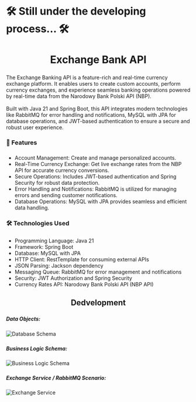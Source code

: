 ###

<h1 align="left">🛠️ Still under the developing process... 🛠️</h1>

###

<h1 align="center">Exchange Bank API</h1>

###

<p align="left">The Exchange Banking API is a feature-rich and real-time currency exchange platform. It enables users to create custom accounts, perform currency exchanges, and experience seamless banking operations powered by real-time data from the Narodowy Bank Polski API (NBP).<br><br>    Built with Java 21 and Spring Boot, this API integrates modern technologies like RabbitMQ for error handling and notifications, MySQL with JPA for database operations, and JWT-based authentication to ensure a secure and robust user experience.</p>

###

<h3 align="left">🚀 Features</h3>

###


- Account Management: Create and manage personalized accounts.
- Real-Time Currency Exchange: Get live exchange rates from the NBP API for accurate currency conversions.
- Secure Operations: Includes JWT-based authentication and Spring Security for robust data protection.
- Error Handling and Notifications: RabbitMQ is utilized for managing errors and sending customer notifications.
- Database Operations: MySQL with JPA provides seamless and efficient data handling.


###

<h3 align="left">🛠️ Technologies Used</h3>

###

- Programming Language: Java 21
- Framework: Spring Boot
- Database: MySQL with JPA
- HTTP Client: RestTemplate for consuming external APIs
- JSON Parsing: Jackson dependency
- Messaging Queue: RabbitMQ for error management and notifications
- Security: JWT Authorization and Spring Security
- Currency Rates API: Narodowy Bank Polski API (NBP API)

###

<h2 align="center"> Dedvelopment </h3>

###

<h5 align="left"> Data Objects:</h5>

###

![Database Schema](https://github.com/CANWIA00/)

###

<h5 align="left">Business Logic Schema: </h5>

###

![Business Logic Schema](https://github.com/CANWIA00)

###

<h5 align="left"> Exchange Service / RabbitMQ Scenario:</h5>

###


![Exchange Service](https://github.com/CANWIA00)


